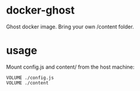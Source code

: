# docker-ghost
Ghost docker image. Bring your own /content folder.

# usage

Mount config.js and content/ from the host machine:

```
VOLUME ./config.js
VOLUME ./content
```
